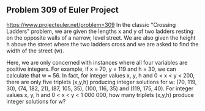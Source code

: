 ## Problem 309 of Euler Project 
https://www.projecteuler.net/problem=309
In the classic "Crossing Ladders" problem, we are given the lengths x and y of two ladders resting on the opposite walls of a narrow, level street. We are also given the height h above the street where the two ladders cross and we are asked to find the width of the street (w).

Here, we are only concerned with instances where all four variables are positive integers.
For example, if x = 70, y = 119 and h = 30, we can calculate that w = 56.
In fact, for integer values x, y, h and 0 < x < y < 200, there are only five triplets (x,y,h) producing integer solutions for w:
(70, 119, 30), (74, 182, 21), (87, 105, 35), (100, 116, 35) and (119, 175, 40).
For integer values x, y, h and 0 < x < y < 1 000 000, how many triplets (x,y,h) produce integer solutions for w?